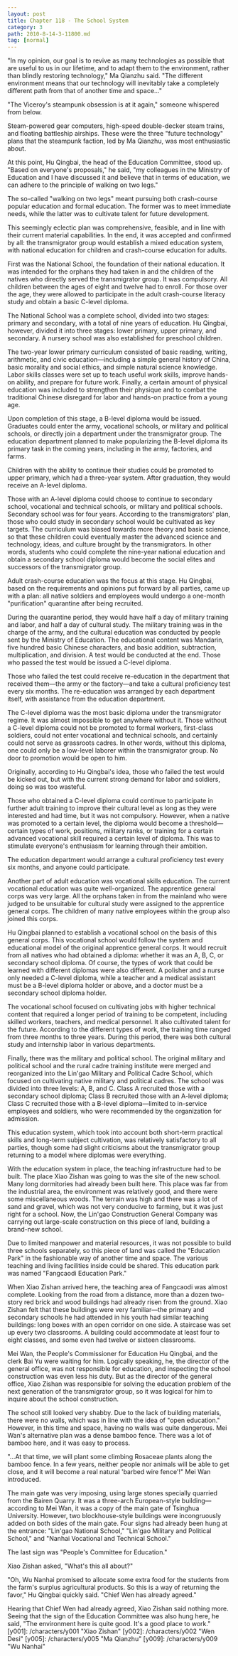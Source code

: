 ```yaml
---
layout: post
title: Chapter 118 - The School System
category: 3
path: 2010-8-14-3-11800.md
tag: [normal]
---
```


"In my opinion, our goal is to revive as many technologies as possible that are useful to us in our lifetime, and to adapt them to the environment, rather than blindly restoring technology," Ma Qianzhu said. "The different environment means that our technology will inevitably take a completely different path from that of another time and space..."

"The Viceroy's steampunk obsession is at it again," someone whispered from below.

Steam-powered gear computers, high-speed double-decker steam trains, and floating battleship airships. These were the three "future technology" plans that the steampunk faction, led by Ma Qianzhu, was most enthusiastic about.

At this point, Hu Qingbai, the head of the Education Committee, stood up. "Based on everyone's proposals," he said, "my colleagues in the Ministry of Education and I have discussed it and believe that in terms of education, we can adhere to the principle of walking on two legs."

The so-called "walking on two legs" meant pursuing both crash-course popular education and formal education. The former was to meet immediate needs, while the latter was to cultivate talent for future development.

This seemingly eclectic plan was comprehensive, feasible, and in line with their current material capabilities. In the end, it was accepted and confirmed by all: the transmigrator group would establish a mixed education system, with national education for children and crash-course education for adults.

First was the National School, the foundation of their national education. It was intended for the orphans they had taken in and the children of the natives who directly served the transmigrator group. It was compulsory. All children between the ages of eight and twelve had to enroll. For those over the age, they were allowed to participate in the adult crash-course literacy study and obtain a basic C-level diploma.

The National School was a complete school, divided into two stages: primary and secondary, with a total of nine years of education. Hu Qingbai, however, divided it into three stages: lower primary, upper primary, and secondary. A nursery school was also established for preschool children.

The two-year lower primary curriculum consisted of basic reading, writing, arithmetic, and civic education—including a simple general history of China, basic morality and social ethics, and simple natural science knowledge. Labor skills classes were set up to teach useful work skills, improve hands-on ability, and prepare for future work. Finally, a certain amount of physical education was included to strengthen their physique and to combat the traditional Chinese disregard for labor and hands-on practice from a young age.

Upon completion of this stage, a B-level diploma would be issued. Graduates could enter the army, vocational schools, or military and political schools, or directly join a department under the transmigrator group. The education department planned to make popularizing the B-level diploma its primary task in the coming years, including in the army, factories, and farms.

Children with the ability to continue their studies could be promoted to upper primary, which had a three-year system. After graduation, they would receive an A-level diploma.

Those with an A-level diploma could choose to continue to secondary school, vocational and technical schools, or military and political schools. Secondary school was for four years. According to the transmigrators' plan, those who could study in secondary school would be cultivated as key targets. The curriculum was biased towards more theory and basic science, so that these children could eventually master the advanced science and technology, ideas, and culture brought by the transmigrators. In other words, students who could complete the nine-year national education and obtain a secondary school diploma would become the social elites and successors of the transmigrator group.

Adult crash-course education was the focus at this stage. Hu Qingbai, based on the requirements and opinions put forward by all parties, came up with a plan: all native soldiers and employees would undergo a one-month "purification" quarantine after being recruited.

During the quarantine period, they would have half a day of military training and labor, and half a day of cultural study. The military training was in the charge of the army, and the cultural education was conducted by people sent by the Ministry of Education. The educational content was Mandarin, five hundred basic Chinese characters, and basic addition, subtraction, multiplication, and division. A test would be conducted at the end. Those who passed the test would be issued a C-level diploma.

Those who failed the test could receive re-education in the department that received them—the army or the factory—and take a cultural proficiency test every six months. The re-education was arranged by each department itself, with assistance from the education department.

The C-level diploma was the most basic diploma under the transmigrator regime. It was almost impossible to get anywhere without it. Those without a C-level diploma could not be promoted to formal workers, first-class soldiers, could not enter vocational and technical schools, and certainly could not serve as grassroots cadres. In other words, without this diploma, one could only be a low-level laborer within the transmigrator group. No door to promotion would be open to him.

Originally, according to Hu Qingbai's idea, those who failed the test would be kicked out, but with the current strong demand for labor and soldiers, doing so was too wasteful.

Those who obtained a C-level diploma could continue to participate in further adult training to improve their cultural level as long as they were interested and had time, but it was not compulsory. However, when a native was promoted to a certain level, the diploma would become a threshold—certain types of work, positions, military ranks, or training for a certain advanced vocational skill required a certain level of diploma. This was to stimulate everyone's enthusiasm for learning through their ambition.

The education department would arrange a cultural proficiency test every six months, and anyone could participate.

Another part of adult education was vocational skills education. The current vocational education was quite well-organized. The apprentice general corps was very large. All the orphans taken in from the mainland who were judged to be unsuitable for cultural study were assigned to the apprentice general corps. The children of many native employees within the group also joined this corps.

Hu Qingbai planned to establish a vocational school on the basis of this general corps. This vocational school would follow the system and educational model of the original apprentice general corps. It would recruit from all natives who had obtained a diploma: whether it was an A, B, C, or secondary school diploma. Of course, the types of work that could be learned with different diplomas were also different. A polisher and a nurse only needed a C-level diploma, while a teacher and a medical assistant must be a B-level diploma holder or above, and a doctor must be a secondary school diploma holder.

The vocational school focused on cultivating jobs with higher technical content that required a longer period of training to be competent, including skilled workers, teachers, and medical personnel. It also cultivated talent for the future. According to the different types of work, the training time ranged from three months to three years. During this period, there was both cultural study and internship labor in various departments.

Finally, there was the military and political school. The original military and political school and the rural cadre training institute were merged and reorganized into the Lin'gao Military and Political Cadre School, which focused on cultivating native military and political cadres. The school was divided into three levels: A, B, and C. Class A recruited those with a secondary school diploma; Class B recruited those with an A-level diploma; Class C recruited those with a B-level diploma—limited to in-service employees and soldiers, who were recommended by the organization for admission.

This education system, which took into account both short-term practical skills and long-term subject cultivation, was relatively satisfactory to all parties, though some had slight criticisms about the transmigrator group returning to a model where diplomas were everything.

With the education system in place, the teaching infrastructure had to be built. The place Xiao Zishan was going to was the site of the new school. Many long dormitories had already been built here. This place was far from the industrial area, the environment was relatively good, and there were some miscellaneous woods. The terrain was high and there was a lot of sand and gravel, which was not very conducive to farming, but it was just right for a school. Now, the Lin'gao Construction General Company was carrying out large-scale construction on this piece of land, building a brand-new school.

Due to limited manpower and material resources, it was not possible to build three schools separately, so this piece of land was called the "Education Park" in the fashionable way of another time and space. The various teaching and living facilities inside could be shared. This education park was named "Fangcaodi Education Park."

When Xiao Zishan arrived here, the teaching area of Fangcaodi was almost complete. Looking from the road from a distance, more than a dozen two-story red brick and wood buildings had already risen from the ground. Xiao Zishan felt that these buildings were very familiar—the primary and secondary schools he had attended in his youth had similar teaching buildings: long boxes with an open corridor on one side. A staircase was set up every two classrooms. A building could accommodate at least four to eight classes, and some even had twelve or sixteen classrooms.

Mei Wan, the People's Commissioner for Education Hu Qingbai, and the clerk Bai Yu were waiting for him. Logically speaking, he, the director of the general office, was not responsible for education, and inspecting the school construction was even less his duty. But as the director of the general office, Xiao Zishan was responsible for solving the education problem of the next generation of the transmigrator group, so it was logical for him to inquire about the school construction.

The school still looked very shabby. Due to the lack of building materials, there were no walls, which was in line with the idea of "open education." However, in this time and space, having no walls was quite dangerous. Mei Wan's alternative plan was a dense bamboo fence. There was a lot of bamboo here, and it was easy to process.

"...At that time, we will plant some climbing Rosaceae plants along the bamboo fence. In a few years, neither people nor animals will be able to get close, and it will become a real natural 'barbed wire fence'!" Mei Wan introduced.

The main gate was very imposing, using large stones specially quarried from the Bairen Quarry. It was a three-arch European-style building—according to Mei Wan, it was a copy of the main gate of Tsinghua University. However, two blockhouse-style buildings were incongruously added on both sides of the main gate. Four signs had already been hung at the entrance: "Lin'gao National School," "Lin'gao Military and Political School," and "Nanhai Vocational and Technical School."

The last sign was "People's Committee for Education."

Xiao Zishan asked, "What's this all about?"

"Oh, Wu Nanhai promised to allocate some extra food for the students from the farm's surplus agricultural products. So this is a way of returning the favor," Hu Qingbai quickly said. "Chief Wen has already agreed."

Hearing that Chief Wen had already agreed, Xiao Zishan said nothing more. Seeing that the sign of the Education Committee was also hung here, he said, "The environment here is quite good. It's a good place to work."
[y001]: /characters/y001 "Xiao Zishan"
[y002]: /characters/y002 "Wen Desi"
[y005]: /characters/y005 "Ma Qianzhu"
[y009]: /characters/y009 "Wu Nanhai"